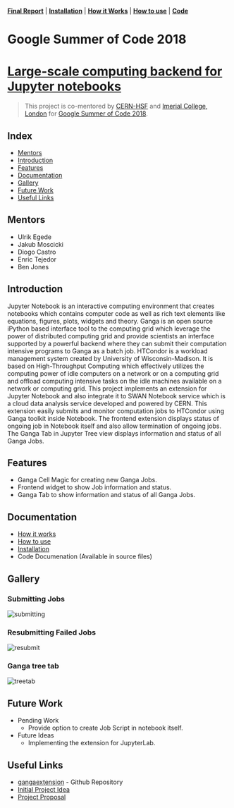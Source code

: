 **[Final Report](index.md)** |
**[Installation](install.md)** |
**[How it Works](how.md)** |
**[How to use](use.md)** |
**[Code](https://github.com/apsknight/gangaextension)**

# Google Summer of Code 2018

# [Large-scale computing backend for Jupyter notebooks](https://summerofcode.withgoogle.com/projects/#6368971138269184)
> This project is co-mentored by [CERN-HSF](http://hepsoftwarefoundation.org) and [Imerial College, London](https://imperial.ac.uk) for [Google Summer of Code 2018](https://summerofcode.withgoogle.com/).

## Index
- [Mentors](#mentors)
- [Introduction](#introduction)
- [Features](#features)
- [Documentation](#documentation)
- [Gallery](#gallery)
- [Future Work](#future-work)
- [Useful Links](#useful-links)

## Mentors
- Ulrik Egede
- Jakub Moscicki
- Diogo Castro
- Enric Tejedor
- Ben Jones

## Introduction
Jupyter Notebook is an interactive computing environment that creates notebooks which contains computer code as well as rich text elements like equations, figures, plots, widgets and theory. Ganga is an open source iPython based interface tool to the computing grid which leverage the power of distributed computing grid and provide scientists an interface supported by a powerful backend where they can submit their computation intensive programs to Ganga as a batch job. HTCondor is a workload management system created by University of Wisconsin-Madison. It is based on High-Throughput Computing which effectively utilizes the computing power of idle computers on a network or on a computing grid and offload computing intensive tasks on the idle machines available on a network or computing grid. This project implements an extension for Jupyter Notebook and also integrate it to SWAN Notebook service which is a cloud data analysis service developed and powered by CERN. This extension easily submits and monitor computation jobs to HTCondor using Ganga toolkit inside Notebook. The frontend extension displays status of ongoing job in Notebook itself and also allow termination of ongoing jobs. The Ganga Tab in Jupyter Tree view displays information and status of all Ganga Jobs.

## Features
- Ganga Cell Magic for creating new Ganga Jobs.
- Frontend widget to show Job information and status.
- Ganga Tab to show information and status of all Ganga Jobs.

## Documentation
- [How it works](how.md)
- [How to use](use.md)
- [Installation](installation.md)
- Code Documenation (Available in source files)

## Gallery
### Submitting Jobs

![submitting](https://camo.githubusercontent.com/25e2ec534a4f8e03424e8009cf6d429da809c158/68747470733a2f2f696d6167652e6962622e636f2f6a314238586f2f7375626d69745f6a6f622e676966)

### Resubmitting Failed Jobs
![resubmit](https://user-images.githubusercontent.com/19551774/42093468-09e32a40-7bca-11e8-850f-3b73d13ff2fb.gif)

### Ganga tree tab
![treetab](https://user-images.githubusercontent.com/19551774/42093699-ddd4c6ba-7bca-11e8-8212-2e05fb9ee7ce.gif)

## Future Work

- Pending Work
    + Provide option to create Job Script in notebook itself.
- Future Ideas
    + Implementing the extension for JupyterLab.

## Useful Links
- [gangaextension](https://github.com/apsknight/gangaextension) - Github Repository
- [Initial Project Idea](https://hepsoftwarefoundation.org/gsoc/2018/proposal_GangaJupyter.html)
- [Project Proposal](https://gist.github.com/apsknight/d3093d5e7bccd0351c33fe7e283aaaf2)
